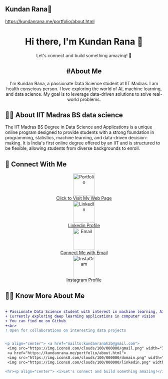 ## Kundan Rana👋

<!--
**kundanhzb/kundanhzb** is a ✨ _special_ ✨ repository because its `README.md` (this file) appears on your GitHub profile.

Here are some ideas to get you started:

- 🔭 I’m currently studying at iitm 
- 🌱 I’m currently learning data science 
- 👯 I’m looking to collaborate on AI Interface
- 🤔 I’m looking for help with nah
- 💬 Ask me about nah
- 📫 How to reach me: vist my contact page
- 😄 Pronouns: he
- ⚡ Fun fact: haan
-->


<a href="https://kundanrana.me/portfolio/about.html">https://kundanrana.me/portfolio/about.html </a>
<div align="center">
  
# Hi there, I'm Kundan Rana 👋
<p align="center">Let's connect and build something amazing! 🌟 </p>


<h2>#About Me</h2>
<p align="center"> I'm Kundan Rana, a passionate Data Science student at IIT Madras. I am health conscious person. I love exploring the world of AI, machine learning, and data science. My goal is to leverage data-driven solutions to solve real-world problems.</p>

</div>

## 👨‍💻 About IIT Madras BS data science

<p>The IIT Madras BS Degree in Data Science and Applications is a unique online program designed to provide students with a strong foundation in programming, statistics, machine learning, and data-driven decision-making. It is India's first online degree offered by an IIT and is structured to be flexible, allowing students from diverse backgrounds to enroll.</p>



## 👋 Connect With Me
<div align="center">
 <img src="https://img.icons8.com/clouds/100/000000/domain.png" width="70" alt="Portfolio"><br>
 <a href="https://kundanrana.me/portfolio/about.html">Click to Visit My Web Page</a><br>
 <img src="https://img.icons8.com/clouds/100/000000/linkedin.png" width="70" alt="LinkedIn"><br>
 <a href="https://in.linkedin.com/in/kundanrana">Linkedin Profile</a><br>
 <img src="https://img.icons8.com/clouds/100/000000/gmail.png" width="70" alt="Email"><br>
 <a href="mailto:kundanranahzb@gmail.com">Connect Me with Email</a><br>
 <img src="https://img.icons8.com/clouds/100/000000/instagram.png" width="70" alt="InstaGram"><br>
 <a href="https://www.instagram.com/kundan__rana">Instagram Profile</a><br>

 </div>


## 👨‍💻 Know More About Me

```diff

+ Passionate Data Science student with interest in machine learning, AI, and data science
+ Currently exploring deep learning applications in computer vision
+ You can find me on Github
+<br>
! Open for collaborations on interesting data projects


<p align="center"> <a href="mailto:kundanranahzb@gmail.com"> 
 <img src="https://img.icons8.com/clouds/100/000000/gmail.png" width="70" alt="Email"> </a> 
 <a href="https://kundanrana.me/portfolio/about.html">
 <img src="https://img.icons8.com/clouds/100/000000/domain.png" width="70" alt="Portfolio"> </a> <a href="https://in.linkedin.com/in/kundanrana">
 <img src="https://img.icons8.com/clouds/100/000000/linkedin.png" width="70" alt="LinkedIn"> </a> </p>

<hr><p align="center"> <i>Let's connect and build something amazing!</i> 🌟 </p> ```



